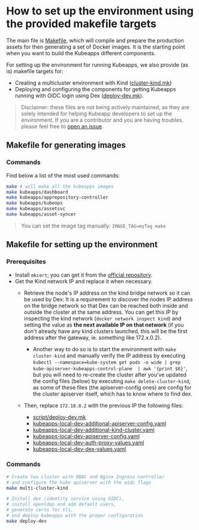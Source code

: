 # How to set up the environment using the provided makefile targets

The main file is [Makefile](https://github.com/kubeapps/kubeapps/blob/master/Makefile), which will compile and prepare the production assets for then generating a set of Docker images. It is the starting point when you want to build the Kubeapps different components.

For setting up the environment for running Kubeapps, we also provide (as is) makefile targets for:
* Creating a multicluster environment with Kind ([cluster-kind.mk](https://github.com/kubeapps/kubeapps/blob/master/script/cluster-kind.mk))
* Deploying and configuring the components for getting Kubeapps running with OIDC login using Dex ([deploy-dev.mk](https://github.com/kubeapps/kubeapps/blob/master/script/deploy-dev.mk)).

> Disclaimer: these files are not being actively maintained, as they are solely intended for helping Kubeapp developers to set up the environment. If you are a contributor and you are having troubles, please feel free to [open an issue](https://github.com/kubeapps/kubeapps/issues/new).

## Makefile for generating images

### Commands

Find below a list of the most used commands:

``` bash
make # will make all the kubeapps images
make kubeapps/dashboard
make kubeapps/apprepository-controller
make kubeapps/kubeops
make kubeapps/assetsvc
make kubeapps/asset-syncer
```

> You can set the image tag manually: `IMAGE_TAG=myTag make`

## Makefile for setting up the environment

### Prerequisites

* Install `mkcert`; you can get it from the [official repository](https://github.com/FiloSottile/mkcert/releases).
* Get the Kind network IP and replace it when necessary.
    * Retrieve the node's IP address on the kind bridge network so it can be used by Dex:
    It is a requirement to discover the nodes IP address on the bridge network so that Dex can be reached both inside and outside the cluster at the same address. 
    You can get this IP by inspecting the kind network (`docker network inspect kind`) and setting the value as **the next available IP on that network**
    (if you don't already have any kind clusters launched, this will be the first address after the gateway, ie. something like 172.x.0.2).
    
        * Another way to do so is to start the environment with `make cluster-kind` and manually verify the IP address by executing `kubectl --namespace=kube-system get pods -o wide | grep kube-apiserver-kubeapps-control-plane  | awk '{print $6}'`, but you will need to re-create the cluster after you've updated the config files (below) by executing `make delete-cluster-kind`, as some of these files (the apiserver-config ones) are config for the cluster apiserver itself, which has to know where to find dex.

    * Then, replace `172.18.0.2` with the previous IP the following files:
        * [script/deploy-dev.mk](../../script/deploy-dev.mk)
        * [kubeapps-local-dev-additional-apiserver-config.yaml](../user/manifests/kubeapps-local-dev-additional-apiserver-config.yaml)
        * [kubeapps-local-dev-additional-kind-cluster.yaml](../user/manifests/kubeapps-local-dev-additional-kind-cluster.yaml)
        * [kubeapps-local-dev-apiserver-config.yaml](../user/manifests/kubeapps-local-dev-apiserver-config.yaml)
        * [kubeapps-local-dev-auth-proxy-values.yaml](../user/manifests/kubeapps-local-dev-auth-proxy-values.yaml)
        * [kubeapps-local-dev-dex-values.yaml](../user/manifests/kubeapps-local-dev-dex-values.yaml)
### Commands

```bash
# Create two cluster with RBAC and Nginx Ingress controller
# and configure the kube apiserver with the oidc flags
make multi-cluster-kind

# Install dex (identity service using OIDC),
# install openldap and add default users,
# generate certs for tls,
# and deploy kubeapps with the proper configuration 
make deploy-dev
```
